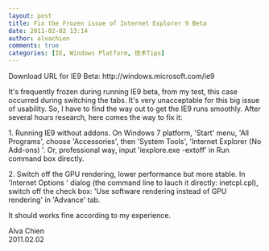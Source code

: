 ```yaml
---
layout: post
title: Fix the Frozen issue of Internet Explorer 9 Beta 
date: 2011-02-02 13:14
author: alvachien
comments: true
categories: [IE, Windows Platform, 技术Tips]
---
```

<p>Download URL for IE9 Beta: http://windows.microsoft.com/ie9</p>
<p>It's frequently frozen during running IE9 beta, from my test, this case occurred during switching the tabs. It's very unacceptable for this big issue of usability. So, I have to find the way out to get the IE9 runs smoothly. After several hours research, here comes the way to fix it:</p>
<p>1. Running IE9 without addons. On Windows 7 platform, 'Start' menu, 'All Programs', choose 'Accessories', then 'System Tools', 'Internet Explorer (No Add-ons) '. Or, professional way, input 'iexplore.exe -extoff' in Run command box directly.</p>
<p>2. Switch off the GPU rendering, lower performance but more stable. In 'Internet Options ' dialog (the command line to lauch it directly: inetcpl.cpl), switch off the check box: 'Use software rendering instead of GPU rendering' in 'Advance' tab.</p>
<p>It should works fine according to my experience.</p>
<p>Alva Chien<br />
2011.02.02</p>

